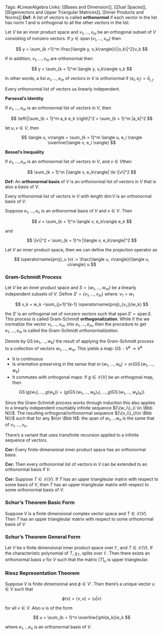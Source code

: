 Tags: #LinearAlgebra 
Links: [[Bases and Dimension]], [[Dual Spaces]], [[Eigenvectors and Upper Triangular Matrices]], [[Inner Products and Norms]]
**********Def:********** A list of vectors is called _**********orthonormal**********_ if each vector in the list has norm $1$ and is orthogonal to all the other vectors in the list.

Let $V$ be an inner product space and $v_1, \dots, v_m$ be an orthogonal subset of $V$ consisting of nonzero vectors. If $y \in \operatorname{span}(v_1, \dots, v_m)$ then

$$ y = \sum_{k =1}^m \frac{\langle y, v_k\rangle}{\|v_k\|^2}v_k $$

If in addition, $v_1, \dots, v_m$ are orthonormal then

$$ y = \sum_{k = 1}^m \langle y, v_k\rangle v_k $$

In other words, a list $e_1, \dots, e_m$ of vectors in $V$ is orthonormal if ${\langle e_i, e_j\rangle = \delta_{i, j}}$.

Every orthonormal list of vectors us linearly independent.

****Parseval’s Identity****

If $e_1, \dots, e_m$ is an orthonormal list of vectors in $V$, then

$$ \left\|\sum_{k = 1}^m a_k e_k \right\|^2 = \sum_{k = 1}^m |a_k|^2 $$

let $u,v \in V$, then

$$ \langle u, v\rangle = \sum_{k = 1}^m \langle u, e_i \rangle \overline{\langle v, e_i \rangle} $$

**********************************Bessel’s Inequality**********************************

If $e_1, \dots, e_m$ is an orthonormal list of vectors in $V$, and $v \in V$then

$$ \sum_{k = 1}^m |\langle v, e_k\rangle| \le \|v\|^2 $$

********Def:******** An **orthonormal basis** of $V$ is an orthonormal list of vectors in $V$ that is also a basis of $V$.

Every orthonormal list of vectors in $V$ with length $\dim V$ is an orthonormal basis of $V$.

Suppose $e_1, \dots, e_n$ is an orthonormal basis of $V$ and $v \in V$. Then

$$ v = \sum_{k = 1}^n \langle v, e_k\rangle e_k $$

and

$$ \|v\|^2 = \sum_{k = 1}^n |\langle v, e_k\rangle|^2 $$

Let $V$ an inner product space, then we can define the projection operator as

$$ \operatorname{proj}_u (v) := \frac{\langle u, v\rangle}{\langle u, u\rangle} u $$

### Gram-Schmidt Process

Let $V$ be an inner product space and $S = \{w_1, \dots, w_m\}$ be a linearly independent subsets of $V$. Define $S' = \{v_1, \dots, v_m\}$ where: $v_1 = w_1$

$$ v_k = w_k -\sum_{j=1}^{k-1} \operatorname{proj}_{v_j}(w_k) $$

the $S'$ is an orthogonal set of nonzero vectors such that ${\operatorname{span}S' = \operatorname{span} S}$. This process is called Gram-Schmidt ****orthogonalization****. While if the we normalize the vector $v_1, \dots, v_m$, into $e_1, \dots, e_m$, then the procedure to get $e_1, \dots, e_m$ is called the Gram-Schmidt _orthonormalization_.

Denote by $\operatorname{GS}(w_1, \dots, w_k)$ the result of applying the Gram-Schmidt process to a collection of vectors $w_1, \dots, w_m$. This yields a map: ${\operatorname{GS}:V^k \to V^k}$

- It is continuous
- Is orientation preserving in the sense that ${\operatorname{or}(w_1, \dots, w_k) = \operatorname{or(GS}(w_1, \dots, w_k)}$
- It commutes with orthogonal maps: If $g\in \mathcal L (V)$ be an orthogonal map, then

$$ \operatorname{GS}(g(w_1), \dots, g(w_k)) = (g(\operatorname{GS}(w_1, \dots, w_k)_1), \dots, g(\operatorname{GS}(w_1, \dots, w_k)_k)) $$

Since the Gram-Schmidt process works through induction this also applies to a linearly independent countably infinite sequence ${\{w_i\}_{i \in \Bbb N}}$. The resulting orthogonal/orthonormal sequence ${\{v_i\}_{i\in \Bbb N}}$ such that for any $n\in \Bbb N$: the span of $w_1, \dots w_n$ is the same that of $v_1, \dots, v_n$.

There’s a variant that uses transfinite recursion applied to a infinite sequence of vectors.

**********Cor:********** Every finite-dimensional inner product space has an orthonormal basis.

******Cor:****** Then every orthonormal list of vectors in $V$ can be extended to an orthonormal basis if $V$.

**********Cor:********** Suppose $T \in \mathcal L(V)$. If $T$ has an upper triangleular matrix with respect to some basis of $V$, then $T$ has an upper triangleular matrix with respect to some orthonormal basis of $V$.

### ********************************Schur’s Theorem Basic Form********************************
Suppose $V$ is a finite dimensional complex vector space and $T \in \mathcal L(V)$. Then $T$ has an upper triangleular matrix with respect to some orthonormal basis of $V$.

### Schur’s Theorem General Form

Let $V$ be s finite dimensional inner product space over $\mathbb F$, and $T \in \mathcal L(V)$. If the characteristic polynomial of $T$, $\chi_T$, splits over $\mathbb F$. Then there exists an orthonormal basis $\gamma$ for $V$ such that the matrix $[T]_\gamma$ is upper triangleular.

### Riesz Representation Theorem
Suppose $V$ is finite dimensional and $\phi \in V'$. Then there’s a unique vector $u \in V$ such that

$$ \phi(v) = \langle v, u\rangle = \langle u| v\rangle $$

for all $v \in V$. Also $u$ is of the form

$$ u = \sum_{k = 1}^n \overline{\phi(e_k)}e_k $$

where $e_1, \dots e_n$ is an orthonormal basis of $V$.